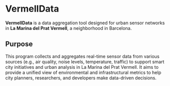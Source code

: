# VermellData

**VermellData** is a data aggregation tool designed for urban sensor networks in **La Marina del Prat Vermell**, a neighborhood in Barcelona.

## Purpose

This program collects and aggregates real-time sensor data from various sources (e.g., air quality, noise levels, temperature, traffic) to support smart city initiatives and urban analysis in La Marina del Prat Vermell. It aims to provide a unified view of environmental and infrastructural metrics to help city planners, researchers, and developers make data-driven decisions.

